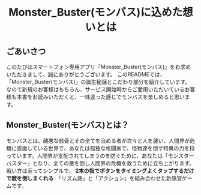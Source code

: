 <h1 align="center">Monster_Buster(モンバス)に込めた想いとは</h1>

## ごあいさつ
このたびはスマートフォン専用アプリ『Monster_Buster(モンバス)』をお求めいただきまして、誠にありがとうございます。
このREADMEでは、「Monster_Buster(モンバス)」の誕生秘話とこだわり部分を紹介しています。
なので新規のお客様はもちろん、サービス開始時からご愛用いただいているお客様も本書をお読みいただくと、一味違った感じでモンバスを楽しめると思います。

## Monster_Buster(モンバス)とは？
モンバスとは、醜悪な骸骨とその全てを治める者が次々と人を襲い、人間界が危機に直面している世界で、あなたは孤独な格闘家で、怪物達を倒す特異の力を持っています。人間界が支配されてしまうのを防ぐために、あなたは「モンスターバスター」となり、全ての悪を倒し人間界の危機を救うために立ち上がります。
  戦い方は至ってシンプルで、 **2本の指でボタンをタイミングよくタップするだけで敵を倒しまくれる**　「リズム感」と「アクション」を組み合わせた新感覚ゲームです。  
